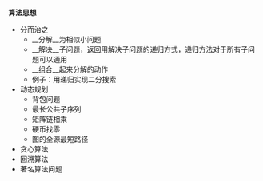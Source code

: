 __算法思想__
* 分而治之
  * __分解__为相似小问题
  * __解决__子问题，返回用解决子问题的递归方式，递归方法对于所有子问题可以通用
  * __组合__起来分解的动作
  * 例子：用递归实现二分搜索
* 动态规划
  * 背包问题
  * 最长公共子序列
  * 矩阵链相乘
  * 硬币找零
  * 图的全源最短路径
* 贪心算法
* 回溯算法
* 著名算法问题
